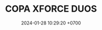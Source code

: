 ---
layout: rsl
permalink: /copa-xforce-duos
categories: logos
date: 2024-01-28 10:29:20 +0700
title: COPA XFORCE DUOS
tag: 
color: black
background: '#748DFF'
ICONSL: /assets/logos/COPA XFORCE.png
titleSLR: COPA XFORCE DUOS
image: assets/img/CXFDuos.png

#LLAVE1
equipo1llave1: LOLIVERSO
picks1llave1: ---
equipo2llave1: BYE
picks2llave1: --
#LLAVE2
equipo1llave2: FRIENDLY T
picks1llave2: ---
equipo2llave2: VUYAINAS P
picks2llave2: --
#LLAVE3
equipo1llave3: LA PRINCESA Y..
picks1llave3: ---
equipo2llave3: BYE
picks2llave3: --
#LLAVE4
equipo1llave4: REINO CIENTIFICO
picks1llave4: CHANDELURE, UMBREON
equipo2llave4: BOT FROSTBITE
picks2llave4: DODRIO, MR MIME
#LLAVE5
equipo1llave5: LOS CHANGOS
picks1llave5: ---
equipo2llave5: TOP FROSBITE
picks2llave5: --
#LLAVE6
equipo1llave6: BYE
picks1llave6: ---
equipo2llave6: LINBLAKETTV
picks2llave6: --
#LLAVE7
equipo1llave7: TERNERITOS
picks1llave7: ---
equipo2llave7: MOCITOS
picks2llave7: --
#LLAVE8
equipo1llave8: BYE
picks1llave8: ---
equipo2llave8: RAKIU
picks2llave8: --
#LLAVE9
equipo1llave9: BYE
picks1llave9: ---
equipo2llave9: REYES DEL MAR
picks2llave9: --
#LLAVE10
equipo1llave10: DUO CINEMA
picks1llave10: ---
equipo2llave10: EL CHAPO
picks2llave10: --
#LLAVE11
equipo1llave11: LOS ERIZOS LOCOS
picks1llave11: ---
equipo2llave11: D'OLYMPIA
picks2llave11: --
#LLAVE12
equipo1llave12: POKETAXIES
picks1llave12: ---
equipo2llave12: LAS BUCHONAS P
picks2llave12: --
#LLAVE13
equipo1llave13: OKKOTSUSSIMPS
picks1llave13: ---
equipo2llave13: BYE
picks2llave13: --
#LLAVE14
equipo1llave14: TOÑITOS
picks1llave14: ---
equipo2llave14: BYE
picks2llave14: --
#LLAVE15
equipo1llave15: BARRENDEROS
picks1llave15: ---
equipo2llave15: SDT
picks2llave15: --
#LLAVE16
equipo1llave16: BYE
picks1llave16: ---
equipo2llave16: 2 DE ESPADAS
picks2llave16: --

#8VOS DE FINAL
#LLAVE1
equipo1llave17: LOLIVERSO
picks1llave17: ---
equipo2llave17: VUYAINAS P
picks2llave17: --
#LLAVE2
equipo1llave18: LA PRINCESA Y..
picks1llave18: ---
equipo2llave18: ---
picks2llave18: --
#LLAVE3
equipo1llave19: ---
picks1llave19: ---
equipo2llave19: LINBLAKETTV
picks2llave19: --
#LLAVE4
equipo1llave20: ---
picks1llave20: ---
equipo2llave20: RAKIU
picks2llave20: --
#LLAVE5
equipo1llave21: REYES DEL MAR
picks1llave21: ---
equipo2llave21: ---
picks2llave21: --
#LLAVE6
equipo1llave22: ---
picks1llave22: ---
equipo2llave22: ---
picks2llave22: --
#LLAVE7
equipo1llave23: OKKOTSUSSIMPS
picks1llave23: ---
equipo2llave23: TOÑITOS
picks2llave23: --
#LLAVE8
equipo1llave24: ----
picks1llave24: ---
equipo2llave24:  2 DE ESPADAS
picks2llave24: --

#4TOS
#LLAVE1
equipo1llave25: ---
picks1llave25: ---
equipo2llave25: ---
picks2llave25: --
#LLAVE2
equipo1llave26: ---
picks1llave26: ---
equipo2llave26: ---
picks2llave26: --
#LLAVE3
equipo1llave27: ---
picks1llave27: ---
equipo2llave27: ---
picks2llave27: --
#LLAVE4
equipo1llave28: ---
picks1llave28: ---
equipo2llave28: ---
picks2llave28: --
#LLAVE5


#SEMIFINALES
#LLAVE1
equipo1llave29: ---
picks1llave29: ---
equipo2llave29: ---
picks2llave29: --
#LLAVE2
equipo1llave30: ---
picks1llave30: ---
equipo2llave30: ---
picks2llave30: --

#GRAN FINAL
#LLAVE1
equipo1llave31: ----
picks1llave31: ---
equipo2llave31: ---
picks2llave31: --
---